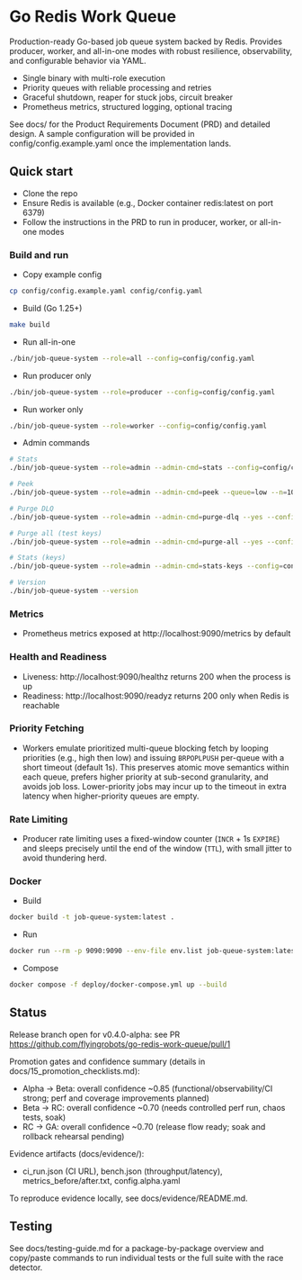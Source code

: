 # Go Redis Work Queue

Production-ready Go-based job queue system backed by Redis. Provides producer, worker, and all-in-one modes with robust resilience, observability, and configurable behavior via YAML.

- Single binary with multi-role execution
- Priority queues with reliable processing and retries
- Graceful shutdown, reaper for stuck jobs, circuit breaker
- Prometheus metrics, structured logging, optional tracing

See docs/ for the Product Requirements Document (PRD) and detailed design. A sample configuration will be provided in config/config.example.yaml once the implementation lands.

## Quick start

- Clone the repo
- Ensure Redis is available (e.g., Docker container redis:latest on port 6379)
- Follow the instructions in the PRD to run in producer, worker, or all-in-one modes

### Build and run

- Copy example config
```bash
cp config/config.example.yaml config/config.yaml
```

- Build (Go 1.25+)
```bash
make build
```

- Run all-in-one
```bash
./bin/job-queue-system --role=all --config=config/config.yaml
```

- Run producer only
```bash
./bin/job-queue-system --role=producer --config=config/config.yaml
```

- Run worker only
```bash
./bin/job-queue-system --role=worker --config=config/config.yaml
```

- Admin commands
```bash
# Stats
./bin/job-queue-system --role=admin --admin-cmd=stats --config=config/config.yaml

# Peek
./bin/job-queue-system --role=admin --admin-cmd=peek --queue=low --n=10 --config=config/config.yaml

# Purge DLQ
./bin/job-queue-system --role=admin --admin-cmd=purge-dlq --yes --config=config/config.yaml

# Purge all (test keys)
./bin/job-queue-system --role=admin --admin-cmd=purge-all --yes --config=config/config.yaml

# Stats (keys)
./bin/job-queue-system --role=admin --admin-cmd=stats-keys --config=config/config.yaml

# Version
./bin/job-queue-system --version
```

### Metrics

- Prometheus metrics exposed at http://localhost:9090/metrics by default

### Health and Readiness

- Liveness: http://localhost:9090/healthz returns 200 when the process is up
- Readiness: http://localhost:9090/readyz returns 200 only when Redis is reachable

### Priority Fetching

- Workers emulate prioritized multi-queue blocking fetch by looping priorities (e.g., high then low) and issuing `BRPOPLPUSH` per-queue with a short timeout (default 1s). This preserves atomic move semantics within each queue, prefers higher priority at sub-second granularity, and avoids job loss. Lower-priority jobs may incur up to the timeout in extra latency when higher-priority queues are empty.

### Rate Limiting

- Producer rate limiting uses a fixed-window counter (`INCR` + 1s `EXPIRE`) and sleeps precisely until the end of the window (`TTL`), with small jitter to avoid thundering herd.

### Docker

- Build
```bash
docker build -t job-queue-system:latest .
```

- Run
```bash
docker run --rm -p 9090:9090 --env-file env.list job-queue-system:latest --role=all
```

- Compose
```bash
docker compose -f deploy/docker-compose.yml up --build
```

## Status

Release branch open for v0.4.0-alpha: see PR https://github.com/flyingrobots/go-redis-work-queue/pull/1

Promotion gates and confidence summary (details in docs/15_promotion_checklists.md):
- Alpha → Beta: overall confidence ~0.85 (functional/observability/CI strong; perf and coverage improvements planned)
- Beta → RC: overall confidence ~0.70 (needs controlled perf run, chaos tests, soak)
- RC → GA: overall confidence ~0.70 (release flow ready; soak and rollback rehearsal pending)

Evidence artifacts (docs/evidence/):
- ci_run.json (CI URL), bench.json (throughput/latency), metrics_before/after.txt, config.alpha.yaml

To reproduce evidence locally, see docs/evidence/README.md.

## Testing

See docs/testing-guide.md for a package-by-package overview and copy/paste commands to run individual tests or the full suite with the race detector.

